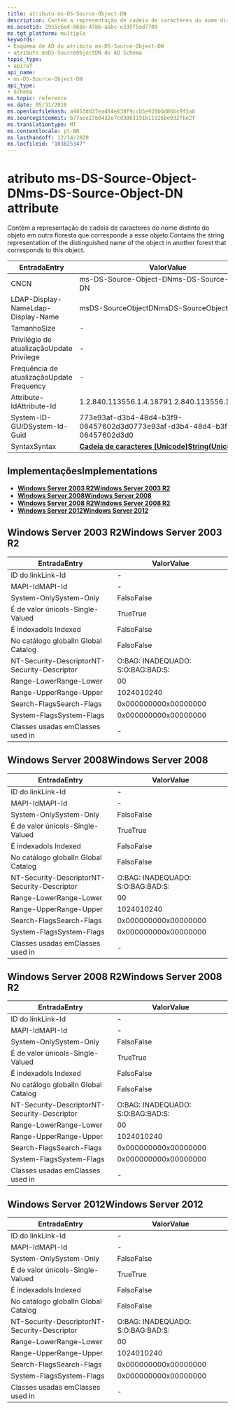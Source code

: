 ```yaml
---
title: atributo ms-DS-Source-Object-DN
description: Contém a representação de cadeia de caracteres do nome distinto do objeto em outra floresta que corresponde a esse objeto.
ms.assetid: 2955c6ed-068a-47bb-aabc-e335f5ad7709
ms.tgt_platform: multiple
keywords:
- Esquema de AD do atributo ms-DS-Source-Object-DN
- atributo msDS-SourceObjectDN do AD Schema
topic_type:
- apiref
api_name:
- ms-DS-Source-Object-DN
api_type:
- Schema
ms.topic: reference
ms.date: 05/31/2018
ms.openlocfilehash: a9853dd37ead84e638f9ccb5e928b6d86bc9f5ab
ms.sourcegitcommit: b77ace27b0432e7cd3863191b11926be032fbe2f
ms.translationtype: MT
ms.contentlocale: pt-BR
ms.lasthandoff: 12/14/2020
ms.locfileid: "103825347"
---
```

# <a name="ms-ds-source-object-dn-attribute"></a><span data-ttu-id="17122-105">atributo ms-DS-Source-Object-DN</span><span class="sxs-lookup"><span data-stu-id="17122-105">ms-DS-Source-Object-DN attribute</span></span>

<span data-ttu-id="17122-106">Contém a representação de cadeia de caracteres do nome distinto do objeto em outra floresta que corresponde a esse objeto.</span><span class="sxs-lookup"><span data-stu-id="17122-106">Contains the string representation of the distinguished name of the object in another forest that corresponds to this object.</span></span>



| <span data-ttu-id="17122-107">Entrada</span><span class="sxs-lookup"><span data-stu-id="17122-107">Entry</span></span> | <span data-ttu-id="17122-108">Valor</span><span class="sxs-lookup"><span data-stu-id="17122-108">Value</span></span> |
|-------------------|---------------------------------------------|
| <span data-ttu-id="17122-109">CN</span><span class="sxs-lookup"><span data-stu-id="17122-109">CN</span></span>                | <span data-ttu-id="17122-110">ms-DS-Source-Object-DN</span><span class="sxs-lookup"><span data-stu-id="17122-110">ms-DS-Source-Object-DN</span></span>                      |
| <span data-ttu-id="17122-111">LDAP-Display-Name</span><span class="sxs-lookup"><span data-stu-id="17122-111">Ldap-Display-Name</span></span> | <span data-ttu-id="17122-112">msDS-SourceObjectDN</span><span class="sxs-lookup"><span data-stu-id="17122-112">msDS-SourceObjectDN</span></span>                         |
| <span data-ttu-id="17122-113">Tamanho</span><span class="sxs-lookup"><span data-stu-id="17122-113">Size</span></span>              | \-                                          |
| <span data-ttu-id="17122-114">Privilégio de atualização</span><span class="sxs-lookup"><span data-stu-id="17122-114">Update Privilege</span></span>  | \-                                          |
| <span data-ttu-id="17122-115">Frequência de atualização</span><span class="sxs-lookup"><span data-stu-id="17122-115">Update Frequency</span></span>  | \-                                          |
| <span data-ttu-id="17122-116">Attribute-Id</span><span class="sxs-lookup"><span data-stu-id="17122-116">Attribute-Id</span></span>      | <span data-ttu-id="17122-117">1.2.840.113556.1.4.1879</span><span class="sxs-lookup"><span data-stu-id="17122-117">1.2.840.113556.1.4.1879</span></span>                     |
| <span data-ttu-id="17122-118">System-ID-GUID</span><span class="sxs-lookup"><span data-stu-id="17122-118">System-Id-Guid</span></span>    | <span data-ttu-id="17122-119">773e93af-d3b4-48d4-b3f9-06457602d3d0</span><span class="sxs-lookup"><span data-stu-id="17122-119">773e93af-d3b4-48d4-b3f9-06457602d3d0</span></span>        |
| <span data-ttu-id="17122-120">Syntax</span><span class="sxs-lookup"><span data-stu-id="17122-120">Syntax</span></span>            | [<span data-ttu-id="17122-121">**Cadeia de caracteres (Unicode)**</span><span class="sxs-lookup"><span data-stu-id="17122-121">**String(Unicode)**</span></span>](s-string-unicode.md) |



## <a name="implementations"></a><span data-ttu-id="17122-122">Implementações</span><span class="sxs-lookup"><span data-stu-id="17122-122">Implementations</span></span>

-   [<span data-ttu-id="17122-123">**Windows Server 2003 R2**</span><span class="sxs-lookup"><span data-stu-id="17122-123">**Windows Server 2003 R2**</span></span>](#windows-server-2003-r2)
-   [<span data-ttu-id="17122-124">**Windows Server 2008**</span><span class="sxs-lookup"><span data-stu-id="17122-124">**Windows Server 2008**</span></span>](#windows-server-2008)
-   [<span data-ttu-id="17122-125">**Windows Server 2008 R2**</span><span class="sxs-lookup"><span data-stu-id="17122-125">**Windows Server 2008 R2**</span></span>](#windows-server-2008-r2)
-   [<span data-ttu-id="17122-126">**Windows Server 2012**</span><span class="sxs-lookup"><span data-stu-id="17122-126">**Windows Server 2012**</span></span>](#windows-server-2012)

## <a name="windows-server-2003-r2"></a><span data-ttu-id="17122-127">Windows Server 2003 R2</span><span class="sxs-lookup"><span data-stu-id="17122-127">Windows Server 2003 R2</span></span>



| <span data-ttu-id="17122-128">Entrada</span><span class="sxs-lookup"><span data-stu-id="17122-128">Entry</span></span> | <span data-ttu-id="17122-129">Valor</span><span class="sxs-lookup"><span data-stu-id="17122-129">Value</span></span> |
|------------------------|--------------|
| <span data-ttu-id="17122-130">ID do link</span><span class="sxs-lookup"><span data-stu-id="17122-130">Link-Id</span></span>                | \-           |
| <span data-ttu-id="17122-131">MAPI-Id</span><span class="sxs-lookup"><span data-stu-id="17122-131">MAPI-Id</span></span>                | \-           |
| <span data-ttu-id="17122-132">System-Only</span><span class="sxs-lookup"><span data-stu-id="17122-132">System-Only</span></span>            | <span data-ttu-id="17122-133">Falso</span><span class="sxs-lookup"><span data-stu-id="17122-133">False</span></span>        |
| <span data-ttu-id="17122-134">É de valor único</span><span class="sxs-lookup"><span data-stu-id="17122-134">Is-Single-Valued</span></span>       | <span data-ttu-id="17122-135">True</span><span class="sxs-lookup"><span data-stu-id="17122-135">True</span></span>         |
| <span data-ttu-id="17122-136">É indexado</span><span class="sxs-lookup"><span data-stu-id="17122-136">Is Indexed</span></span>             | <span data-ttu-id="17122-137">Falso</span><span class="sxs-lookup"><span data-stu-id="17122-137">False</span></span>        |
| <span data-ttu-id="17122-138">No catálogo global</span><span class="sxs-lookup"><span data-stu-id="17122-138">In Global Catalog</span></span>      | <span data-ttu-id="17122-139">Falso</span><span class="sxs-lookup"><span data-stu-id="17122-139">False</span></span>        |
| <span data-ttu-id="17122-140">NT-Security-Descriptor</span><span class="sxs-lookup"><span data-stu-id="17122-140">NT-Security-Descriptor</span></span> | <span data-ttu-id="17122-141">O:BAG: INADEQUADO: S:</span><span class="sxs-lookup"><span data-stu-id="17122-141">O:BAG:BAD:S:</span></span> |
| <span data-ttu-id="17122-142">Range-Lower</span><span class="sxs-lookup"><span data-stu-id="17122-142">Range-Lower</span></span>            | <span data-ttu-id="17122-143">0</span><span class="sxs-lookup"><span data-stu-id="17122-143">0</span></span>            |
| <span data-ttu-id="17122-144">Range-Upper</span><span class="sxs-lookup"><span data-stu-id="17122-144">Range-Upper</span></span>            | <span data-ttu-id="17122-145">10240</span><span class="sxs-lookup"><span data-stu-id="17122-145">10240</span></span>        |
| <span data-ttu-id="17122-146">Search-Flags</span><span class="sxs-lookup"><span data-stu-id="17122-146">Search-Flags</span></span>           | <span data-ttu-id="17122-147">0x00000000</span><span class="sxs-lookup"><span data-stu-id="17122-147">0x00000000</span></span>   |
| <span data-ttu-id="17122-148">System-Flags</span><span class="sxs-lookup"><span data-stu-id="17122-148">System-Flags</span></span>           | <span data-ttu-id="17122-149">0x00000000</span><span class="sxs-lookup"><span data-stu-id="17122-149">0x00000000</span></span>   |
| <span data-ttu-id="17122-150">Classes usadas em</span><span class="sxs-lookup"><span data-stu-id="17122-150">Classes used in</span></span>        | \-           |



## <a name="windows-server-2008"></a><span data-ttu-id="17122-151">Windows Server 2008</span><span class="sxs-lookup"><span data-stu-id="17122-151">Windows Server 2008</span></span>



| <span data-ttu-id="17122-152">Entrada</span><span class="sxs-lookup"><span data-stu-id="17122-152">Entry</span></span> | <span data-ttu-id="17122-153">Valor</span><span class="sxs-lookup"><span data-stu-id="17122-153">Value</span></span> |
|------------------------|--------------|
| <span data-ttu-id="17122-154">ID do link</span><span class="sxs-lookup"><span data-stu-id="17122-154">Link-Id</span></span>                | \-           |
| <span data-ttu-id="17122-155">MAPI-Id</span><span class="sxs-lookup"><span data-stu-id="17122-155">MAPI-Id</span></span>                | \-           |
| <span data-ttu-id="17122-156">System-Only</span><span class="sxs-lookup"><span data-stu-id="17122-156">System-Only</span></span>            | <span data-ttu-id="17122-157">Falso</span><span class="sxs-lookup"><span data-stu-id="17122-157">False</span></span>        |
| <span data-ttu-id="17122-158">É de valor único</span><span class="sxs-lookup"><span data-stu-id="17122-158">Is-Single-Valued</span></span>       | <span data-ttu-id="17122-159">True</span><span class="sxs-lookup"><span data-stu-id="17122-159">True</span></span>         |
| <span data-ttu-id="17122-160">É indexado</span><span class="sxs-lookup"><span data-stu-id="17122-160">Is Indexed</span></span>             | <span data-ttu-id="17122-161">Falso</span><span class="sxs-lookup"><span data-stu-id="17122-161">False</span></span>        |
| <span data-ttu-id="17122-162">No catálogo global</span><span class="sxs-lookup"><span data-stu-id="17122-162">In Global Catalog</span></span>      | <span data-ttu-id="17122-163">Falso</span><span class="sxs-lookup"><span data-stu-id="17122-163">False</span></span>        |
| <span data-ttu-id="17122-164">NT-Security-Descriptor</span><span class="sxs-lookup"><span data-stu-id="17122-164">NT-Security-Descriptor</span></span> | <span data-ttu-id="17122-165">O:BAG: INADEQUADO: S:</span><span class="sxs-lookup"><span data-stu-id="17122-165">O:BAG:BAD:S:</span></span> |
| <span data-ttu-id="17122-166">Range-Lower</span><span class="sxs-lookup"><span data-stu-id="17122-166">Range-Lower</span></span>            | <span data-ttu-id="17122-167">0</span><span class="sxs-lookup"><span data-stu-id="17122-167">0</span></span>            |
| <span data-ttu-id="17122-168">Range-Upper</span><span class="sxs-lookup"><span data-stu-id="17122-168">Range-Upper</span></span>            | <span data-ttu-id="17122-169">10240</span><span class="sxs-lookup"><span data-stu-id="17122-169">10240</span></span>        |
| <span data-ttu-id="17122-170">Search-Flags</span><span class="sxs-lookup"><span data-stu-id="17122-170">Search-Flags</span></span>           | <span data-ttu-id="17122-171">0x00000000</span><span class="sxs-lookup"><span data-stu-id="17122-171">0x00000000</span></span>   |
| <span data-ttu-id="17122-172">System-Flags</span><span class="sxs-lookup"><span data-stu-id="17122-172">System-Flags</span></span>           | <span data-ttu-id="17122-173">0x00000000</span><span class="sxs-lookup"><span data-stu-id="17122-173">0x00000000</span></span>   |
| <span data-ttu-id="17122-174">Classes usadas em</span><span class="sxs-lookup"><span data-stu-id="17122-174">Classes used in</span></span>        | \-           |



## <a name="windows-server-2008-r2"></a><span data-ttu-id="17122-175">Windows Server 2008 R2</span><span class="sxs-lookup"><span data-stu-id="17122-175">Windows Server 2008 R2</span></span>



| <span data-ttu-id="17122-176">Entrada</span><span class="sxs-lookup"><span data-stu-id="17122-176">Entry</span></span> | <span data-ttu-id="17122-177">Valor</span><span class="sxs-lookup"><span data-stu-id="17122-177">Value</span></span> |
|------------------------|--------------|
| <span data-ttu-id="17122-178">ID do link</span><span class="sxs-lookup"><span data-stu-id="17122-178">Link-Id</span></span>                | \-           |
| <span data-ttu-id="17122-179">MAPI-Id</span><span class="sxs-lookup"><span data-stu-id="17122-179">MAPI-Id</span></span>                | \-           |
| <span data-ttu-id="17122-180">System-Only</span><span class="sxs-lookup"><span data-stu-id="17122-180">System-Only</span></span>            | <span data-ttu-id="17122-181">Falso</span><span class="sxs-lookup"><span data-stu-id="17122-181">False</span></span>        |
| <span data-ttu-id="17122-182">É de valor único</span><span class="sxs-lookup"><span data-stu-id="17122-182">Is-Single-Valued</span></span>       | <span data-ttu-id="17122-183">True</span><span class="sxs-lookup"><span data-stu-id="17122-183">True</span></span>         |
| <span data-ttu-id="17122-184">É indexado</span><span class="sxs-lookup"><span data-stu-id="17122-184">Is Indexed</span></span>             | <span data-ttu-id="17122-185">Falso</span><span class="sxs-lookup"><span data-stu-id="17122-185">False</span></span>        |
| <span data-ttu-id="17122-186">No catálogo global</span><span class="sxs-lookup"><span data-stu-id="17122-186">In Global Catalog</span></span>      | <span data-ttu-id="17122-187">Falso</span><span class="sxs-lookup"><span data-stu-id="17122-187">False</span></span>        |
| <span data-ttu-id="17122-188">NT-Security-Descriptor</span><span class="sxs-lookup"><span data-stu-id="17122-188">NT-Security-Descriptor</span></span> | <span data-ttu-id="17122-189">O:BAG: INADEQUADO: S:</span><span class="sxs-lookup"><span data-stu-id="17122-189">O:BAG:BAD:S:</span></span> |
| <span data-ttu-id="17122-190">Range-Lower</span><span class="sxs-lookup"><span data-stu-id="17122-190">Range-Lower</span></span>            | <span data-ttu-id="17122-191">0</span><span class="sxs-lookup"><span data-stu-id="17122-191">0</span></span>            |
| <span data-ttu-id="17122-192">Range-Upper</span><span class="sxs-lookup"><span data-stu-id="17122-192">Range-Upper</span></span>            | <span data-ttu-id="17122-193">10240</span><span class="sxs-lookup"><span data-stu-id="17122-193">10240</span></span>        |
| <span data-ttu-id="17122-194">Search-Flags</span><span class="sxs-lookup"><span data-stu-id="17122-194">Search-Flags</span></span>           | <span data-ttu-id="17122-195">0x00000000</span><span class="sxs-lookup"><span data-stu-id="17122-195">0x00000000</span></span>   |
| <span data-ttu-id="17122-196">System-Flags</span><span class="sxs-lookup"><span data-stu-id="17122-196">System-Flags</span></span>           | <span data-ttu-id="17122-197">0x00000000</span><span class="sxs-lookup"><span data-stu-id="17122-197">0x00000000</span></span>   |
| <span data-ttu-id="17122-198">Classes usadas em</span><span class="sxs-lookup"><span data-stu-id="17122-198">Classes used in</span></span>        | \-           |



## <a name="windows-server-2012"></a><span data-ttu-id="17122-199">Windows Server 2012</span><span class="sxs-lookup"><span data-stu-id="17122-199">Windows Server 2012</span></span>



| <span data-ttu-id="17122-200">Entrada</span><span class="sxs-lookup"><span data-stu-id="17122-200">Entry</span></span> | <span data-ttu-id="17122-201">Valor</span><span class="sxs-lookup"><span data-stu-id="17122-201">Value</span></span> |
|------------------------|--------------|
| <span data-ttu-id="17122-202">ID do link</span><span class="sxs-lookup"><span data-stu-id="17122-202">Link-Id</span></span>                | \-           |
| <span data-ttu-id="17122-203">MAPI-Id</span><span class="sxs-lookup"><span data-stu-id="17122-203">MAPI-Id</span></span>                | \-           |
| <span data-ttu-id="17122-204">System-Only</span><span class="sxs-lookup"><span data-stu-id="17122-204">System-Only</span></span>            | <span data-ttu-id="17122-205">Falso</span><span class="sxs-lookup"><span data-stu-id="17122-205">False</span></span>        |
| <span data-ttu-id="17122-206">É de valor único</span><span class="sxs-lookup"><span data-stu-id="17122-206">Is-Single-Valued</span></span>       | <span data-ttu-id="17122-207">True</span><span class="sxs-lookup"><span data-stu-id="17122-207">True</span></span>         |
| <span data-ttu-id="17122-208">É indexado</span><span class="sxs-lookup"><span data-stu-id="17122-208">Is Indexed</span></span>             | <span data-ttu-id="17122-209">Falso</span><span class="sxs-lookup"><span data-stu-id="17122-209">False</span></span>        |
| <span data-ttu-id="17122-210">No catálogo global</span><span class="sxs-lookup"><span data-stu-id="17122-210">In Global Catalog</span></span>      | <span data-ttu-id="17122-211">Falso</span><span class="sxs-lookup"><span data-stu-id="17122-211">False</span></span>        |
| <span data-ttu-id="17122-212">NT-Security-Descriptor</span><span class="sxs-lookup"><span data-stu-id="17122-212">NT-Security-Descriptor</span></span> | <span data-ttu-id="17122-213">O:BAG: INADEQUADO: S:</span><span class="sxs-lookup"><span data-stu-id="17122-213">O:BAG:BAD:S:</span></span> |
| <span data-ttu-id="17122-214">Range-Lower</span><span class="sxs-lookup"><span data-stu-id="17122-214">Range-Lower</span></span>            | <span data-ttu-id="17122-215">0</span><span class="sxs-lookup"><span data-stu-id="17122-215">0</span></span>            |
| <span data-ttu-id="17122-216">Range-Upper</span><span class="sxs-lookup"><span data-stu-id="17122-216">Range-Upper</span></span>            | <span data-ttu-id="17122-217">10240</span><span class="sxs-lookup"><span data-stu-id="17122-217">10240</span></span>        |
| <span data-ttu-id="17122-218">Search-Flags</span><span class="sxs-lookup"><span data-stu-id="17122-218">Search-Flags</span></span>           | <span data-ttu-id="17122-219">0x00000000</span><span class="sxs-lookup"><span data-stu-id="17122-219">0x00000000</span></span>   |
| <span data-ttu-id="17122-220">System-Flags</span><span class="sxs-lookup"><span data-stu-id="17122-220">System-Flags</span></span>           | <span data-ttu-id="17122-221">0x00000000</span><span class="sxs-lookup"><span data-stu-id="17122-221">0x00000000</span></span>   |
| <span data-ttu-id="17122-222">Classes usadas em</span><span class="sxs-lookup"><span data-stu-id="17122-222">Classes used in</span></span>        | \-           |



 

 




